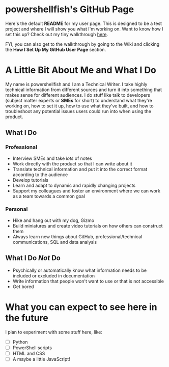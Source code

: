 # powershellfish's GitHub Page

Here's the default **README** for my user page. This is designed to be a test project and where I will show you what I'm working on. Want to know how I set this up? Check out my tiny walkthrough [here](https://github.com/powershellfish/powershellfish.github.io/wiki/How-I-Set-This-Up). 

FYI, you can also get to the walkthrough by going to the Wiki and clicking the **How I Set Up My GitHub User Page** section.

# A Little Bit About Me and What I Do

My name is powershellfish and I am a Technical Writer. I take highly technical information from different sources and turn it into something that makes sense for different audiences. I do stuff like talk to developers (subject matter experts or **SMEs** for short) to understand what they're working on, how to set it up, how to use what they've built, and how to troubleshoot any potential issues users could run into when using the product. 

## What I Do

### Professional
* Interview SMEs and take *lots* of notes 
* Work directly with the product so that I can write about it
* Translate technical information and put it into the correct format according to the audience
* Develop tutorials
* Learn and adapt to dynamic and rapidly changing projects
* Support my colleagues and foster an environment where we can work as a team towards a common goal

### Personal
* Hike and hang out with my dog, Gizmo
* Build miniatures and create video tutorials on how others can construct them
* Always learn new things about GitHub, professional/technical communications, SQL and data analysis

## What I Do *Not* Do

* Psychically or automatically know what information needs to be included or excluded in documentation
* Write information that people won't want to use or that is not accessible
* Get bored

# What you can expect to see here in the future

I plan to experiment with some stuff here, like:
- [ ] Python
- [ ] PowerShell scripts
- [ ] HTML and CSS
- [ ] A maybe a little JavaScript!
